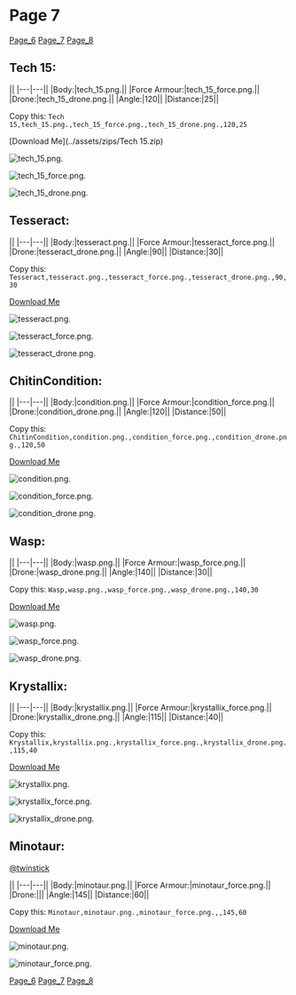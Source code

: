 # Page 7


[Page_6](./Page_6.md)
[Page_7](./Page_7.md)
[Page_8](./Page_8.md)


## **Tech 15**:





||
|---|---||
|Body:|tech_15.png.||
|Force Armour:|tech_15_force.png.||
|Drone:|tech_15_drone.png.||
|Angle:|120||
|Distance:|25||


Copy this: `Tech 15,tech_15.png.,tech_15_force.png.,tech_15_drone.png.,120,25`



[Download Me](../assets/zips/Tech 15.zip)




![tech_15.png.](../custom_skins/tech_15.png.)


![tech_15_force.png.](../custom_skins/tech_15_force.png.)




![tech_15_drone.png.](../custom_skins/tech_15_drone.png.)






## **Tesseract**:





||
|---|---||
|Body:|tesseract.png.||
|Force Armour:|tesseract_force.png.||
|Drone:|tesseract_drone.png.||
|Angle:|90||
|Distance:|30||


Copy this: `Tesseract,tesseract.png.,tesseract_force.png.,tesseract_drone.png.,90,30`



[Download Me](../assets/zips/Tesseract.zip)




![tesseract.png.](../custom_skins/tesseract.png.)


![tesseract_force.png.](../custom_skins/tesseract_force.png.)




![tesseract_drone.png.](../custom_skins/tesseract_drone.png.)






## **ChitinCondition**:





||
|---|---||
|Body:|condition.png.||
|Force Armour:|condition_force.png.||
|Drone:|condition_drone.png.||
|Angle:|120||
|Distance:|50||


Copy this: `ChitinCondition,condition.png.,condition_force.png.,condition_drone.png.,120,50`



[Download Me](../assets/zips/ChitinCondition.zip)




![condition.png.](../custom_skins/condition.png.)


![condition_force.png.](../custom_skins/condition_force.png.)




![condition_drone.png.](../custom_skins/condition_drone.png.)






## **Wasp**:





||
|---|---||
|Body:|wasp.png.||
|Force Armour:|wasp_force.png.||
|Drone:|wasp_drone.png.||
|Angle:|140||
|Distance:|30||


Copy this: `Wasp,wasp.png.,wasp_force.png.,wasp_drone.png.,140,30`



[Download Me](../assets/zips/Wasp.zip)




![wasp.png.](../custom_skins/wasp.png.)


![wasp_force.png.](../custom_skins/wasp_force.png.)




![wasp_drone.png.](../custom_skins/wasp_drone.png.)






## **Krystallix**:





||
|---|---||
|Body:|krystallix.png.||
|Force Armour:|krystallix_force.png.||
|Drone:|krystallix_drone.png.||
|Angle:|115||
|Distance:|40||


Copy this: `Krystallix,krystallix.png.,krystallix_force.png.,krystallix_drone.png.,115,40`



[Download Me](../assets/zips/Krystallix.zip)




![krystallix.png.](../custom_skins/krystallix.png.)


![krystallix_force.png.](../custom_skins/krystallix_force.png.)




![krystallix_drone.png.](../custom_skins/krystallix_drone.png.)






## **Minotaur**:
[@twinstick](https://discord.com/users/538017698861547521)




||
|---|---||
|Body:|minotaur.png.||
|Force Armour:|minotaur_force.png.||
|Drone:|||
|Angle:|145||
|Distance:|60||


Copy this: `Minotaur,minotaur.png.,minotaur_force.png.,,145,60`



[Download Me](../assets/zips/Minotaur.zip)




![minotaur.png.](../custom_skins/minotaur.png.)


![minotaur_force.png.](../custom_skins/minotaur_force.png.)






[Page_6](./Page_6.md)
[Page_7](./Page_7.md)
[Page_8](./Page_8.md)